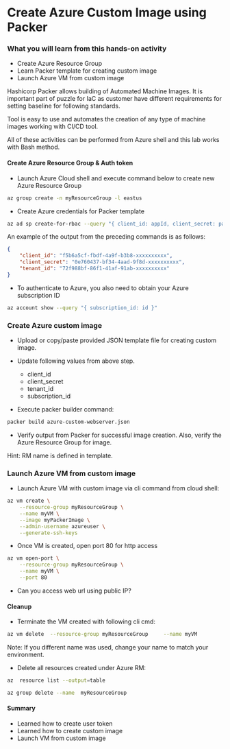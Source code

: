 # Create Azure Custom Image using Packer

### What you will learn from this hands-on activity

- Create Azure Resource Group 
- Learn Packer template for creating custom image 
- Launch Azure VM from custom image

Hashicorp Packer allows building of Automated Machine Images. It is important part of puzzle for IaC as customer have different requirements for setting baseline for following standards.

Tool is easy to use and automates the creation of any type of machine images working with CI/CD tool.

All of these activities can be performed from Azure shell and this lab works with Bash method.

####  Create Azure Resource Group & Auth token

- Launch Azure Cloud shell and execute command below to create new Azure Resource Group

```bash 
az group create -n myResourceGroup -l eastus
```

- Create Azure credentials for Packer template
```bash
az ad sp create-for-rbac --query "{ client_id: appId, client_secret: password, tenant_id: tenant }"
```

An example of the output from the preceding commands is as follows:

```json
{
    "client_id": "f5b6a5cf-fbdf-4a9f-b3b8-xxxxxxxxxx",
    "client_secret": "0e760437-bf34-4aad-9f8d-xxxxxxxxxx",
    "tenant_id": "72f988bf-86f1-41af-91ab-xxxxxxxxxx"
}
```

- To authenticate to Azure, you also need to obtain your Azure subscription ID
```bash
az account show --query "{ subscription_id: id }"

```


### Create Azure custom image

- Upload or copy/paste provided JSON template file for creating custom image.

- Update following values from above step.
    - client_id
    - client_secret
    - tenant_id
    - subscription_id
- Execute packer builder command:
```bash
packer build azure-custom-webserver.json
```   

- Verify output from Packer for successful image creation. Also, verify the Azure Resource Group for image. 

Hint: RM name is defined in template.

### Launch Azure VM from custom image

- Launch Azure VM with custom image via cli command from cloud shell:

```bash
az vm create \
    --resource-group myResourceGroup \
    --name myVM \
    --image myPackerImage \
    --admin-username azureuser \
    --generate-ssh-keys
```

- Once VM is created, open port 80 for http access

```bash
az vm open-port \
    --resource-group myResourceGroup \
    --name myVM \
    --port 80
```

- Can you access web url using public IP?

#### Cleanup 

- Terminate the VM created with following cli cmd:
```bash
az vm delete  --resource-group myResourceGroup     --name myVM
```
Note: If you different name was used, change your name to match your environment.

- Delete all resources created under Azure RM:
```bash
az  resource list --output=table

az group delete --name  myResourceGroup
```


#### Summary

- Learned how to create user token
- Learned how to create custom image
- Launch VM from custom image

